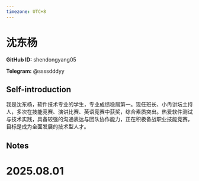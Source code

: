 ```yaml
---
timezone: UTC+8
---
```


# 沈东杨

**GitHub ID:** shendongyang05

**Telegram:** @ssssdddyy

## Self-introduction

我是沈东杨，软件技术专业的学生，专业成绩稳居第一。现任班长、小冉讲坛主持人，多次在技能竞赛、演讲比赛、英语竞赛中获奖，综合素质突出。热爱软件测试与技术实践，具备较强的沟通表达与团队协作能力，正在积极备战职业技能竞赛，目标是成为全面发展的技术型人才。

## Notes

<!-- Content_START -->

# 2025.08.01


<!-- Content_END -->
